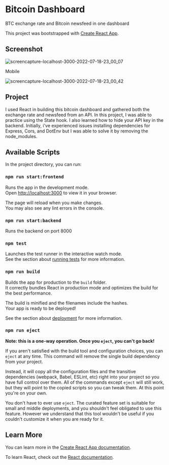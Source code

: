 # Bitcoin Dashboard
BTC exchange rate and Bitcoin newsfeed in one dashboard

This project was bootstrapped with [Create React App](https://github.com/facebook/create-react-app).

## Screenshot
![screencapture-localhost-3000-2022-07-18-23_00_07](https://user-images.githubusercontent.com/81738932/179542669-2f233a24-0edd-4e9f-9713-c6e426b69925.png)

Mobile

![screencapture-localhost-3000-2022-07-18-23_00_42](https://user-images.githubusercontent.com/81738932/179542690-2fcc3e4f-e3ff-4385-a762-29c46569f0a7.png)

## Project
I used React in building this bitcoin dashboard and gathered both the exchange rate and newsfeed from an API. In this project, I was able to practice using the State hook. I also learned how to hide your API key in the backend. Initially, i've experienced issues installing dependencies for Express, Cors, and DotEnv but I was able to solve it by removing the node_modules.


## Available Scripts

In the project directory, you can run:

### `npm run start:frontend`

Runs the app in the development mode.\
Open [http://localhost:3000](http://localhost:3000) to view it in your browser.

The page will reload when you make changes.\
You may also see any lint errors in the console.

### `npm run start:backend`

Runs the backend on port 8000

### `npm test`

Launches the test runner in the interactive watch mode.\
See the section about [running tests](https://facebook.github.io/create-react-app/docs/running-tests) for more information.

### `npm run build`

Builds the app for production to the `build` folder.\
It correctly bundles React in production mode and optimizes the build for the best performance.

The build is minified and the filenames include the hashes.\
Your app is ready to be deployed!

See the section about [deployment](https://facebook.github.io/create-react-app/docs/deployment) for more information.

### `npm run eject`

**Note: this is a one-way operation. Once you `eject`, you can't go back!**

If you aren't satisfied with the build tool and configuration choices, you can `eject` at any time. This command will remove the single build dependency from your project.

Instead, it will copy all the configuration files and the transitive dependencies (webpack, Babel, ESLint, etc) right into your project so you have full control over them. All of the commands except `eject` will still work, but they will point to the copied scripts so you can tweak them. At this point you're on your own.

You don't have to ever use `eject`. The curated feature set is suitable for small and middle deployments, and you shouldn't feel obligated to use this feature. However we understand that this tool wouldn't be useful if you couldn't customize it when you are ready for it.

## Learn More

You can learn more in the [Create React App documentation](https://facebook.github.io/create-react-app/docs/getting-started).

To learn React, check out the [React documentation](https://reactjs.org/).


